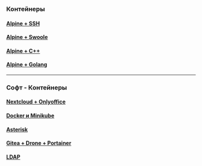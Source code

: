 ### Контейнеры

#### [Alpine + SSH](https://github.com/magomedcoder/docker-containers/blob/main/alpine-ssh/README.md)

#### [Alpine + Swoole](https://github.com/magomedcoder/docker-containers/blob/main/alpine-swoole/README.md)

#### [Alpine + C++](https://github.com/magomedcoder/docker-containers/blob/main/alpine-cpp/README.md)

#### [Alpine + Golang](https://github.com/magomedcoder/docker-containers/blob/main/alpine-golang/README.md)

---

### Софт - Контейнеры

#### [Nextcloud + Onlyoffice](https://github.com/magomedcoder/docker-containers/blob/main/software/nextcloud-onlyoffice/README.md)

#### [Docker и Minikube](https://github.com/magomedcoder/docker-containers/blob/main/software/install-docker-and-minikube/README.md)

#### [Asterisk](https://github.com/magomedcoder/docker-containers/blob/main/software/asterisk/README.md)

#### [Gitea + Drone + Portainer](https://github.com/magomedcoder/docker-containers/blob/main/software/gitea-drone-portainer/README.md)

#### [LDAP](https://github.com/magomedcoder/docker-containers/blob/main/software/ldap/README.md)